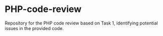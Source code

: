 # PHP-code-review
Repository for the PHP code review based on Task 1, identifying potential issues in the provided code.
